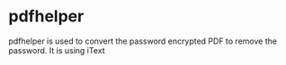 # pdfhelper
pdfhelper is used to convert the password encrypted PDF to remove the password. It is using iText
